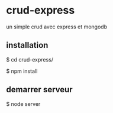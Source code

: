 # crud-express
un simple crud avec express et mongodb
## installation

$ cd crud-express/

$ npm install

## demarrer serveur

$ node server
